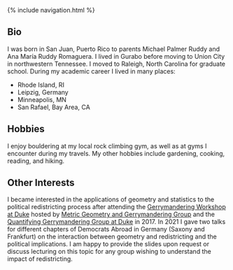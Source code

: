 {% include navigation.html %}

## Bio

I was born in San Juan, Puerto Rico to parents Michael Palmer Ruddy and Ana María Ruddy Romaguera. I lived in Gurabo before moving to Union City in northwestern Tennessee. I moved to Raleigh, North Carolina for graduate school. During my academic career I lived in many places:
* Rhode Island, RI
* Leipzig, Germany
* Minneapolis, MN
* San Rafael, Bay Area, CA

## Hobbies

I enjoy bouldering at my local rock climbing gym, as well as at gyms I encounter during my travels. My other hobbies include gardening, cooking, reading, and hiking.

## Other Interests

I became interested in the applications of geometry and statistics to the political redistricting process after attending the [Gerrymandering Workshop at Duke](https://sites.duke.edu/gerrymandering/) hosted by [Metric Geometry and Gerrymandering Group](https://mggg.org) and the [Quantifying Gerrymandering Group at Duke](https://sites.duke.edu/quantifyinggerrymandering/) in 2017. In 2021 I gave two talks for different chapters of Democrats Abroad in Germany (Saxony and Frankfurt) on the interaction between geometry and redistricting and the political implications. I am happy to provide the slides upon request or discuss lecturing on this topic for any group wishing to understand the impact of redistricting.
